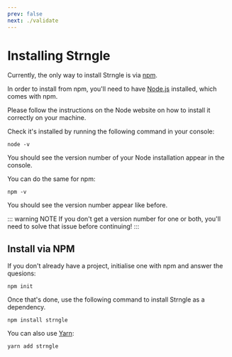 ```yaml
---
prev: false
next: ./validate
---
```


# Installing Strngle

Currently, the only way to install Strngle is via [npm](https://www.npmjs.com/).

In order to install from npm, you'll need to have [Node.js](https://nodejs.org/) installed, which comes with npm.

Please follow the instructions on the Node website on how to install it correctly on your machine.

Check it's installed by running the following command in your console:

```
node -v
```

You should see the version number of your Node installation appear in the console.

You can do the same for npm:

```
npm -v
```
You should see the version number appear like before.

::: warning NOTE
If you don't get a version number for one or both, you'll need to solve that issue before continuing!
:::

## Install via NPM

If you don't already have a project, initialise one with npm and answer the quesions:

```
npm init
```

Once that's done, use the following command to install Strngle as a dependency.

```
npm install strngle
```

You can also use [Yarn](https://yarnpkg.com/):

```
yarn add strngle
```